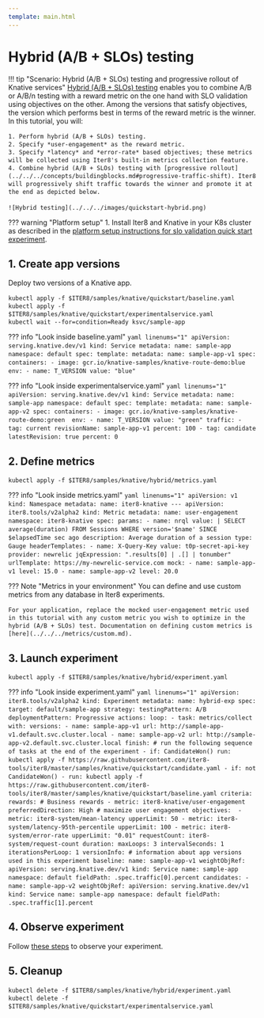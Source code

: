 ```yaml
---
template: main.html
---
```


# Hybrid (A/B + SLOs) testing

!!! tip "Scenario: Hybrid (A/B + SLOs) testing and progressive rollout of Knative services"
    [Hybrid (A/B + SLOs) testing](../../../concepts/buildingblocks.md#hybrid-ab-slos-testing) enables you to combine A/B or A/B/n testing with a reward metric on the one hand with SLO validation using objectives on the other. Among the versions that satisfy objectives, the version which performs best in terms of the reward metric is the winner. In this tutorial, you will:

    1. Perform hybrid (A/B + SLOs) testing.
    2. Specify *user-engagement* as the reward metric.
    3. Specify *latency* and *error-rate* based objectives; these metrics will be collected using Iter8's built-in metrics collection feature.
    4. Combine hybrid (A/B + SLOs) testing with [progressive rollout](../../../concepts/buildingblocks.md#progressive-traffic-shift). Iter8 will progressively shift traffic towards the winner and promote it at the end as depicted below.
    
    ![Hybrid testing](../../../images/quickstart-hybrid.png)

??? warning "Platform setup"
    1. Install Iter8 and Knative in your K8s cluster as described in the [platform setup instructions for slo validation quick start experiment](../slovalidation-helmex.md).

## 1. Create app versions
Deploy two versions of a Knative app.

```shell
kubectl apply -f $ITER8/samples/knative/quickstart/baseline.yaml
kubectl apply -f $ITER8/samples/knative/quickstart/experimentalservice.yaml
kubectl wait --for=condition=Ready ksvc/sample-app
```

??? info "Look inside baseline.yaml"
    ```yaml linenums="1"
    apiVersion: serving.knative.dev/v1
    kind: Service
    metadata:
      name: sample-app
      namespace: default
    spec:
      template:
        metadata:
          name: sample-app-v1
        spec:
          containers:
          - image: gcr.io/knative-samples/knative-route-demo:blue 
            env:
            - name: T_VERSION
              value: "blue"
    ```

??? info "Look inside experimentalservice.yaml"
    ```yaml linenums="1"
    apiVersion: serving.knative.dev/v1
    kind: Service
    metadata:
      name: sample-app
      namespace: default
    spec:
      template:
        metadata:
          name: sample-app-v2
        spec:
          containers:
          - image: gcr.io/knative-samples/knative-route-demo:green 
            env:
            - name: T_VERSION
              value: "green"
      traffic:
      - tag: current
        revisionName: sample-app-v1
        percent: 100
      - tag: candidate
        latestRevision: true
        percent: 0
    ```

## 2. Define metrics
```shell
kubectl apply -f $ITER8/samples/knative/hybrid/metrics.yaml
```

??? info "Look inside metrics.yaml"
    ```yaml linenums="1"
    apiVersion: v1
    kind: Namespace
    metadata:
      name: iter8-knative
    ---
    apiVersion: iter8.tools/v2alpha2
    kind: Metric
    metadata:
      name: user-engagement
      namespace: iter8-knative
    spec:
      params:
      - name: nrql
        value: |
          SELECT average(duration) FROM Sessions WHERE version='$name' SINCE $elapsedTime sec ago
      description: Average duration of a session
      type: Gauge
      headerTemplates:
      - name: X-Query-Key
        value: t0p-secret-api-key  
      provider: newrelic
      jqExpression: ".results[0] | .[] | tonumber"
      urlTemplate: https://my-newrelic-service.com
      mock:
      - name: sample-app-v1
        level: 15.0
      - name: sample-app-v2
        level: 20.0
    ```

??? Note "Metrics in your environment"
    You can define and use custom metrics from any database in Iter8 experiments. 
       
    For your application, replace the mocked user-engagement metric used in this tutorial with any custom metric you wish to optimize in the hybrid (A/B + SLOs) test. Documentation on defining custom metrics is [here](../../../metrics/custom.md).

## 3. Launch experiment
```shell
kubectl apply -f $ITER8/samples/knative/hybrid/experiment.yaml
```

??? info "Look inside experiment.yaml"
    ```yaml linenums="1"
    apiVersion: iter8.tools/v2alpha2
    kind: Experiment
    metadata:
      name: hybrid-exp
    spec:
      target: default/sample-app
      strategy:
        testingPattern: A/B
        deploymentPattern: Progressive
        actions:
          loop:
          - task: metrics/collect
            with:
              versions:
              - name: sample-app-v1
                url: http://sample-app-v1.default.svc.cluster.local
              - name: sample-app-v2
                url: http://sample-app-v2.default.svc.cluster.local
          finish: # run the following sequence of tasks at the end of the experiment
          - if: CandidateWon()
            run: kubectl apply -f https://raw.githubusercontent.com/iter8-tools/iter8/master/samples/knative/quickstart/candidate.yaml
          - if: not CandidateWon()
          - run: kubectl apply -f https://raw.githubusercontent.com/iter8-tools/iter8/master/samples/knative/quickstart/baseline.yaml
      criteria:
        rewards: # Business rewards
        - metric: iter8-knative/user-engagement
          preferredDirection: High # maximize user engagement
        objectives: 
        - metric: iter8-system/mean-latency
          upperLimit: 50
        - metric: iter8-system/latency-95th-percentile
          upperLimit: 100
        - metric: iter8-system/error-rate
          upperLimit: "0.01"
        requestCount: iter8-system/request-count
      duration:
        maxLoops: 3
        intervalSeconds: 1
        iterationsPerLoop: 1
      versionInfo:
        # information about app versions used in this experiment
        baseline:
          name: sample-app-v1
          weightObjRef:
            apiVersion: serving.knative.dev/v1
            kind: Service
            name: sample-app
            namespace: default
            fieldPath: .spec.traffic[0].percent
        candidates:
        - name: sample-app-v2
          weightObjRef:
            apiVersion: serving.knative.dev/v1
            kind: Service
            name: sample-app
            namespace: default
            fieldPath: .spec.traffic[1].percent
    ```

## 4. Observe experiment
Follow [these steps](../../../getting-started/first-experiment.md#3-observe-experiment) to observe your experiment.

## 5. Cleanup
```shell
kubectl delete -f $ITER8/samples/knative/hybrid/experiment.yaml
kubectl delete -f $ITER8/samples/knative/quickstart/experimentalservice.yaml
```